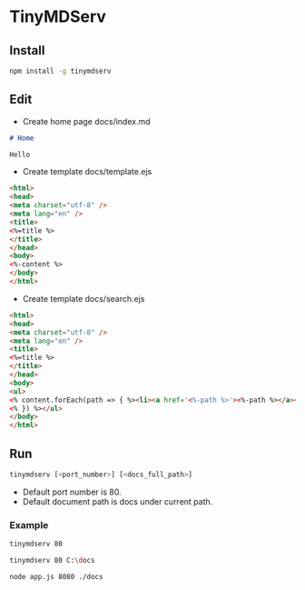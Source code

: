 # TinyMDServ

## Install

```bash
npm install -g tinymdserv
```

## Edit

- Create home page docs/index.md

```markdown
# Home

Hello
```

- Create template docs/template.ejs

```html
<html>
<head>
<meta charset="utf-8" />
<meta lang="en" />
<title>
<%=title %>
</title>
</head>
<body>
<%-content %>
</body>
</html>
```

- Create template docs/search.ejs

```html
<html>
<head>
<meta charset="utf-8" />
<meta lang="en" />
<title>
<%=title %>
</title>
</head>
<body>
<ul>
<% content.forEach(path => { %><li><a href='<%-path %>'><%-path %></a></li>
<% }) %></ul>
</body>
</html>
```

## Run

```bash
tinymdserv [<port_number>] [<docs_full_path>]
```

- Default port number is 80.
- Default document path is docs under current path.

### Example

```bash
tinymdserv 80
```

```bash
tinymdserv 80 C:\docs
```

```bash
node app.js 8080 ./docs
```
